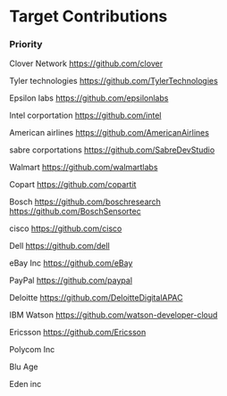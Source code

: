 ﻿# Target Contributions


### Priority

Clover Network			https://github.com/clover

Tyler technologies		https://github.com/TylerTechnologies

Epsilon labs			https://github.com/epsilonlabs

Intel corportation		https://github.com/intel

American airlines		https://github.com/AmericanAirlines

sabre corportations		https://github.com/SabreDevStudio

Walmart				https://github.com/walmartlabs

Copart				https://github.com/copartit

Bosch				https://github.com/boschresearch	https://github.com/BoschSensortec

cisco				https://github.com/cisco

Dell				https://github.com/dell


eBay Inc			https://github.com/eBay

PayPal				https://github.com/paypal

Deloitte			https://github.com/DeloitteDigitalAPAC

IBM Watson			https://github.com/watson-developer-cloud

Ericsson			https://github.com/Ericsson

Polycom Inc

Blu Age

Eden inc






